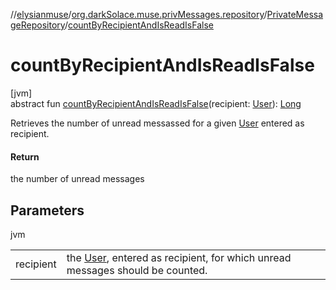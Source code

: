 //[elysianmuse](../../../index.md)/[org.darkSolace.muse.privMessages.repository](../index.md)/[PrivateMessageRepository](index.md)/[countByRecipientAndIsReadIsFalse](count-by-recipient-and-is-read-is-false.md)

# countByRecipientAndIsReadIsFalse

[jvm]\
abstract fun [countByRecipientAndIsReadIsFalse](count-by-recipient-and-is-read-is-false.md)(recipient: [User](../../org.darkSolace.muse.user.model/-user/index.md)): [Long](https://kotlinlang.org/api/latest/jvm/stdlib/kotlin/-long/index.html)

Retrieves the number of unread messassed for a given [User](../../org.darkSolace.muse.user.model/-user/index.md) entered as recipient.

#### Return

the number of unread messages

## Parameters

jvm

| | |
|---|---|
| recipient | the [User](../../org.darkSolace.muse.user.model/-user/index.md), entered as recipient, for which unread messages should be counted. |
